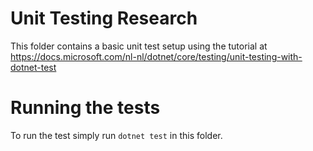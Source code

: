# Unit Testing Research
This folder contains a basic unit test setup using the tutorial at https://docs.microsoft.com/nl-nl/dotnet/core/testing/unit-testing-with-dotnet-test

# Running the tests
To run the test simply run `dotnet test` in this folder.

